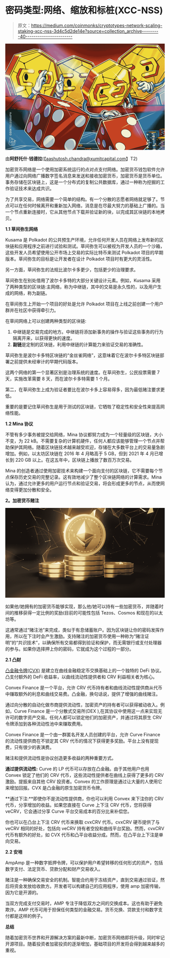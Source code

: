 # 密码类型:网络、缩放和标桩(XCC-NSS)

> 原文：<https://medium.com/coinmonks/cryptotypes-network-scaling-staking-xcc-nss-3d4c5d2de14e?source=collection_archive---------40----------------------->

![](img/a326d1593aecd54c43e8cb5de7c7d589.png)

由**阿舒托什·钱德拉**(【aashutosh.chandra@xumitcapital.com】T2)

加密货币网络是一个使用加密系统运行的点对点支付网络。加密货币钱包软件允许用户通过向网络广播数字签名消息来发送和接收加密货币，加密货币是货币单位。事务存储在区块链上，这是一个分布式的复制公共数据库，通过一种称为挖掘的工作验证技术来达成共识。

为了共享交易，网络需要一个简单的结构。有一个分散的志愿者网络就足够了。节点可以在任何时候离开和重新加入网络，消息是在尽最大努力的基础上广播的。当一个节点重新连接时，它从其他节点下载并验证新的块，以完成其区块链的本地拷贝。

**1.1 草间弥生网络**

Kusama 是 Polkadot 的公共预生产环境，允许任何开发人员在网络上发布新的区块链和应用程序之前进行试验和测试。草间弥生可以被视为开发人员的一个沙箱，这些开发人员希望使用公开市场上交易的实际比特币来测试 Polkadot 项目的早期版本。草间弥生的目标是让开发者在设计 Polkadot 项目时有更大的灵活性。

另一方面，草间弥生的法规比波尔卡多更少，包括更少的治理要求。

草间弥生在别处借用了波尔卡多特的大部分关键设计元素。例如，Kusama 采用了两种类型的区块链:主网络，称为中继链，其中的交易是永久性的，以及用户生成的网络，称为副链。

在草间弥生上开始一个项目的好处是允许 Polkadot 项目在上线之前创建一个用户群并在社区中获得牵引力。

在草间网络上可以创建两种类型的区块链:

1.  中继链是交易完成的地方。中继链将添加新事务的操作与验证这些事务的行为隔离开来，以获得更快的速度。
2.  **副链**是定制的区块链，利用中继链的计算能力来验证交易的准确性。

草间弥生是波尔卡多特区块链的“金丝雀网络”，这意味着它在波尔卡多特区块链部署之前提供未经审计的早期代码版本。

这两个网络的第一个显著区别是治理系统的速度。在草间弥生，公民投票需要 7 天，实施改革需要 8 天，而在波尔卡多特需要 1 个月。

第二，在草间弥生上成为验证者要比在波尔卡多上容易得多，因为最低赌注要求更低。

重要的是要记住草间弥生是用于测试的区块链，它牺牲了稳定性和安全性来提高网络性能。

**1.2 Mina 协议**

不管有多少事务被提交给网络，Mina 协议都努力成为一个轻量级的区块链，大小不变，为 22 kB。不需要复杂的计算机硬件，任何人都应该能够管理一个节点并帮助保护其网络。随着区块链技术越来越受欢迎，存储在大多数平台上的交易量急剧增加。例如，以太坊区块链在 2016 年 4 月略高于 5 GB，但到 2021 年 4 月已增长到 220 GB 以上。在这五年中，区块链上播放了数百万次交易。

Mina 的创造者通过使用加密技术来构建一个面向支付的区块链，它不需要每个节点保存历史交易的完整记录。这有效地减少了整个区块链网络的计算需求。Mina 认为，通过允许更多的用户运行节点和验证交易，将会形成更多的节点，从而使网络变得更加分散和安全。

**2。加密货币赌注**

![](img/48bea5f4e9a88604c57f930352bf648f.png)

如果他/她拥有的加密货币能够实现，那么他/她可以持有一些加密货币，并随着时间的推移获得一定比例的奖励(目前的可能性包括 Tezos、Cosmos 和现在的以太坊等。

这通常通过“赌注池”来完成，类似于有息储蓄账户。因为区块链让你的密码发挥作用，所以在下注时会产生激励。支持赌注的加密货币使用一种称为“赌注证明”的“共识技术”，以确保所有交易都得到验证和保护，而无需银行或支付处理器的参与。如果你选择押上你的密码，它就成为这个过程的一部分。

**2.1 凸财**

[凸金融令牌(CVX)](https://www.convexfinance.com/) 是建立在曲线金融稳定币交换基础上的一个独特的 DeFi 协议。凸支付额外的 DeFi 收益率，以曲线流动性提供者和 CRV 利益相关者为核心。

Convex Finance 是一个平台，允许 CRV 代币持有者和曲线流动性提供商从代币中赚取额外的利息和曲线交易费。凸金融，换句话说，提供了增强的曲线赌注。

通过向分散的自动化做市商提供流动性，加密资产的持有者可以获得被动收入。例如，Curve Finance 是一个分散式交易所(DEX ),在其协议中使用这一点来实现无许可的数字资产交易。任何人都可以锁定他们的加密资产，并通过将其原生 CRV 令牌添加到各种流动性池中来赚取费用。

Convex Finance 是一个由一群匿名开发人员创建的平台，允许 Curve Finance 的流动性提供商在不锁定其 CRV 代币的情况下获得更多奖励。平台上没有提现费，只有很少的表演费。

赌注和提供流动性是协议创造更多收益的两种重要方式。

**通过提供流动性:** Curve 的 LP 代币可以存放在凸金融。由于其他用户也用 Convex 锁定了他们的 CRV 代币，这些流动性提供者在曲线上获得了更多的 CRV 激励。提振来自其他 CRV 投资者。Convex 的工作原理是通过让大量的人使用它来增加回报。CVX 是凸金融的原生加密货币令牌。

**通过下注:**即使你不是流动性提供商，你也可以利用 Convex 来下注你的 CRV 代币，分享增加的收益。如果您直接在 Curve 上下注 CRV 代币，您将获得 veCRV，它会通过分享 Curve 平台交易成本的百分比来补偿您。

你也可以在凸台上下注 CRV 代币来换取 cvxCRV 代币。cvxCRV 硬币提供了与 veCRV 相同的好处，包括向 veCRV 持有者空投和曲线平台奖励。然而，cvxCRV 代币有额外的好处，如 CVX 代币和凸平台收益分成。然而，在凸平台上下注是单向交易。

**2.2 安培**

AmpAmp 是一种数字抵押令牌，可以保护用户希望转移的任何形式的资产，包括数字支付、法定货币、贷款分配和财产交易收入。

赌注是一种确保交易安全的机制。智能合约用于冻结资产，直到交易通过验证，然后将资金发放给收款方。开发者可以构建自己的应用程序，使用 amp 加密传输，因为它是开源的。

当双方完成支付交易时，AMP 专注于降低双方之间的交换成本。这也有助于避免欺诈。AMP 代币可用于担保任何类型的金融交易。货币兑换、贷款支付和数字支付都是这样的例子。

**总结**

随着加密货币世界和开源解决方案的最新中断，加密货币网络即将升级，同时牢记开源项目。随着投资者加密投资的逐渐增加，基础项目的开发将会得到越来越多的重视。